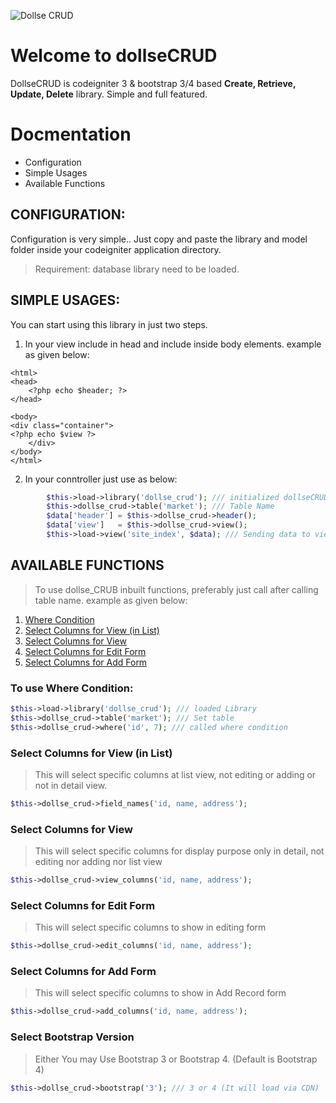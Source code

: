 ![Dollse CRUD](https://i.imgur.com/PtAzIZ6.png)

# Welcome to dollseCRUD

DollseCRUD is codeigniter 3 & bootstrap 3/4 based **Create, Retrieve, Update, Delete** library. Simple and full featured.

# Docmentation

- Configuration
- Simple Usages
- Available Functions

## CONFIGURATION:
Configuration is very simple.. Just copy and paste the library and model folder inside your codeigniter application directory.
> Requirement: database library need to be loaded.

## SIMPLE USAGES:
You can start using this library in just two steps.
1. In your view include  **<?php echo $header; ?>** in head and include **<?php echo $view ?>** inside body elements. example as given below:

```
<html>
<head>
    <?php echo $header; ?>
</head>

<body>
<div class="container">
<?php echo $view ?>
    </div>
</body>
</html>
```

2. In your conntroller just use as below:

```php
        $this->load->library('dollse_crud'); /// initialized dollseCRUD library
        $this->dollse_crud->table('market'); /// Table Name
        $data['header'] = $this->dollse_crud->header();
        $data['view']   = $this->dollse_crud->view();
        $this->load->view('site_index', $data); /// Sending data to view file
```
## AVAILABLE FUNCTIONS
> To use dollse_CRUB inbuilt functions, preferably just call after calling table name. example as given below:

1. [Where Condition](#to-use-where-condition "Where Condition")
2. [Select Columns for View (in List)](#select-columns-for-view-in-list "Select Columns for View (in List)")
3. [Select Columns for View](#select-columns-for-view "Select Columns for View")
4. [Select Columns for Edit Form](#select-columns-for-edit-form "Select Columns for Edit Form")
5. [Select Columns for Add Form](#select-columns-for-add-form "Select Columns for Add Form")

### To use Where Condition:

```php
$this->load->library('dollse_crud'); /// loaded Library
$this->dollse_crud->table('market'); /// Set table
$this->dollse_crud->where('id', 7); /// called where condition
```
### Select Columns for View (in List)
> This will select specific columns at list view, not editing or adding or not in detail view.
```php
$this->dollse_crud->field_names('id, name, address');
```
### Select Columns for View
> This will select specific columns for display purpose only in detail, not editing nor adding nor list view
```php
$this->dollse_crud->view_columns('id, name, address');
```
### Select Columns for Edit Form
> This will select specific columns to show in editing form
```php
$this->dollse_crud->edit_columns('id, name, address');
```
### Select Columns for Add Form
> This will select specific columns to show in Add Record form
```php
$this->dollse_crud->add_columns('id, name, address');
```
### Select Bootstrap Version
> Either You may Use Bootstrap 3 or Bootstrap 4. (Default is Bootstrap 4)
```php
$this->dollse_crud->bootstrap('3'); /// 3 or 4 (It will load via CDN)
```